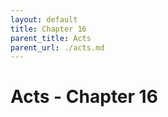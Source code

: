 ```yaml
---
layout: default
title: Chapter 16
parent_title: Acts
parent_url: ./acts.md
---
```


# Acts - Chapter 16
